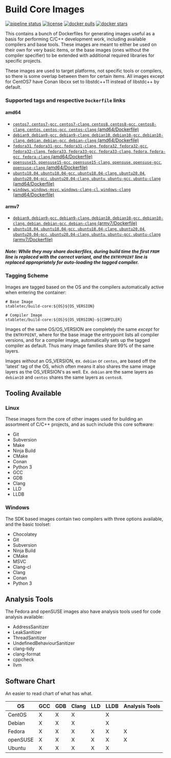 # Build Core Images

[![pipeline status](https://git.stabletec.com/docker/build-core/badges/master/pipeline.svg)](https://git.stabletec.com/docker/build-core/commits/master)
[![license](https://img.shields.io/badge/license-Apache%202.0-blue.svg)](https://git.stabletec.com/docker/build-core/blob/master/LICENSE)
[![docker pulls](https://img.shields.io/docker/pulls/stabletec/build-core.svg)](https://hub.docker.com/r/stabletec/build-core/)
[![docker stars](https://img.shields.io/docker/stars/stabletec/build-core.svg)](https://hub.docker.com/r/stabletec/build-core/)

This contains a bunch of Dockerfiles for generating images useful as a basis for performing C/C++ development work, including available compilers and base tools. These images are meant to either be used on their own for very basic items, or the base images (ones without the compiler specifier) to be extended with additional required libraries for specific projects.

These images are used to target platforms, not specific tools or compilers, so there is some overlap between them for certain items. All images except for CentOS7 have Conan libcxx set to libstdc++11 instead of libstdc++ by default.

### Supported tags and respective `Dockerfile` links

#### amd64
- [`centos7`, `centos7-gcc`, `centos7-clang`, `centos8`, `centos8-gcc`, `centos8-clang`, `centos`, `centos-gcc`, `centos-clang` (amd64/Dockerfile)](https://git.stabletec.com/docker/build-core/blob/master/centos/centos-7/Dockerfile)
- [`debian9`, `debian9-gcc`, `debian9-clang`, `debian10`, `debian10-gcc`, `debian10-clang`, `debian`, `debian-gcc`, `debian-clang` (amd64/Dockerfile)](https://git.stabletec.com/docker/build-core/blob/master/debian/debian-9/Dockerfile)
- [`fedora31`, `fedora31-gcc`, `fedora31-clang`, `fedora32`, `fedora32-gcc`, `fedora32-clang`, `fedora33`, `fedora33-gcc`, `fedora33-clang`, `fedora`, `fedora-gcc`, `fedora-clang` (amd64/Dockerfile)](https://git.stabletec.com/docker/build-core/blob/master/fedora/fedora-26/Dockerfile)
- [`opensuse15`, `opensuse15-gcc`, `opensuse15-clang`, `opensuse`, `opensuse-gcc`, `opensuse-clang` (amd64/Dockerfile)](https://git.stabletec.com/docker/build-core/blob/master/opensuse/opensuseleap-15/Dockerfile)
- [`ubuntu18.04`, `ubuntu18.04-gcc`, `ubuntu18.04-clang`, `ubuntu20.04`, `ubuntu20.04-gcc`, `ubuntu20.04-clang`, `ubuntu`, `ubuntu-gcc`, `ubuntu-clang` (amd64/Dockerfile)](https://git.stabletec.com/docker/build-core/blob/master/ubuntu/ubuntu-18.04/Dockerfile)
- [`windows`, `windows-msvc`, `windows-clang-cl`, `windows-clang` (amd64/Dockerfile)](https://git.stabletec.com/docker/build-core/blob/master/windows/Dockerfile)

#### armv7
- [`debian9`, `debian9-gcc`, `debian9-clang`, `debian10`, `debian10-gcc`, `debian10-clang`, `debian`, `debian-gcc`, `debian-clang` (armv7/Dockerfile)](https://git.stabletec.com/docker/build-core/blob/master/debian/debian-9/Dockerfile)
- [`ubuntu18.04`, `ubuntu18.04-gcc`, `ubuntu18.04-clang`, `ubuntu20.04`, `ubuntu20.04-gcc`, `ubuntu20.04-clang`, `ubuntu`, `ubuntu-gcc`, `ubuntu-clang` (armv7/Dockerfile)](https://git.stabletec.com/docker/build-core/blob/master/ubuntu/ubuntu-18.04/Dockerfile)

##### Note: While they may share dockerfiles, during build time the first `FROM` line is replaced with the correct variant, and the `ENTRYPOINT` line is replaced appropriately for auto-loading the tagged compiler.

### Tagging Scheme

Images are tagged based on the OS and the compilers automatically active when entering the container:
```
# Base Image
stabletec/build-core:${OS}${OS_VERSION}

# Compiler Image
stabletec/build-core:${OS}${OS_VERSION}-${COMPILER}
```

Images of the same OS/OS_VERSION are completely the same *except* for the `ENTRYPOINT`, where for the base image the entrypoint lists all compiler versions, and for a compiler image, automatically sets up the tagged compiler as default. Thus many image families share 99% of the same layers.

Images *without* an OS_VERSION, ex. `debian` or `centos`, are based off the 'latest' tag of the OS, which often means it also shares the same image layers as the OS_VERSION's as well. Ex. `debian` are the same layers as `debian10` and `centos` shares the same layers as `centos8`.

## Tooling Available

### Linux

These images form the core of other images used for building an assortment of C/C++ projects, and as such include this core software:
- Git
- Subversion
- Make
- Ninja Build
- CMake
- Conan
- Python 3
- GCC
- GDB
- Clang
- LLD
- LLDB

### Windows

The SDK based images contain two compilers with three options available, and the basic toolset:
- Chocolatey
- Git
- Subversion
- Ninja Build
- CMake
- MSVC
- Clang-cl
- Clang
- Conan
- Python 3

## Analysis Tools

The Fedora and openSUSE images also have analysis tools used for code analysis available:
- AddressSanitizer
- LeakSanitizer
- ThreadSanitizer
- UndefinedBehaviourSanitizer
- clang-tidy
- clang-format
- cppcheck
- llvm

## Software Chart

An easier to read chart of what has what.

| OS       | GCC | GDB | Clang | LLD | LLDB | Analysis Tools |
| -------- | --- | --- | ----- | --- | ---- | -------------- |
| CentOS   | X   | X   | X     |     | X    |                |
| Debian   | X   | X   | X     |     | X    |                |
| Fedora   | X   | X   | X     | X   | X    | X              |
| openSUSE | X   | X   | X     | X   | X    | X              |
| Ubuntu   | X   | X   | X     | X   | X    |                |